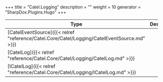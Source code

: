 

+++
title = "Catel.Logging" 
description = ""
weight = 10
generator = "SharpDox.Plugins.Hugo"
+++

Type|Description
---|---
[CatelEventSource]({{&lt; relref "reference/Catel.Core/Catel/Logging/CatelEventSource.md" &gt;}})| 
[CatelLog]({{&lt; relref "reference/Catel.Core/Catel/Logging/CatelLog.md" &gt;}})| 
[ICatelLog]({{&lt; relref "reference/Catel.Core/Catel/Logging/ICatelLog.md" &gt;}})| 

